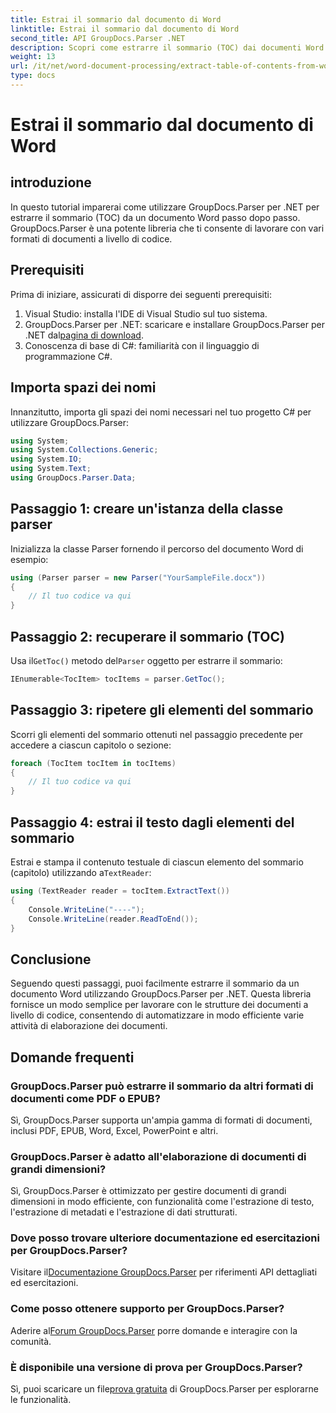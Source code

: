 ```yaml
---
title: Estrai il sommario dal documento di Word
linktitle: Estrai il sommario dal documento di Word
second_title: API GroupDocs.Parser .NET
description: Scopri come estrarre il sommario (TOC) dai documenti Word a livello di codice utilizzando GroupDocs.Parser per .NET.
weight: 13
url: /it/net/word-document-processing/extract-table-of-contents-from-word-document/
type: docs
---
```

# Estrai il sommario dal documento di Word

## introduzione
In questo tutorial imparerai come utilizzare GroupDocs.Parser per .NET per estrarre il sommario (TOC) da un documento Word passo dopo passo. GroupDocs.Parser è una potente libreria che ti consente di lavorare con vari formati di documenti a livello di codice.
## Prerequisiti
Prima di iniziare, assicurati di disporre dei seguenti prerequisiti:
1. Visual Studio: installa l'IDE di Visual Studio sul tuo sistema.
2.  GroupDocs.Parser per .NET: scaricare e installare GroupDocs.Parser per .NET dal[pagina di download](https://releases.groupdocs.com/parser/net/).
3. Conoscenza di base di C#: familiarità con il linguaggio di programmazione C#.

## Importa spazi dei nomi
Innanzitutto, importa gli spazi dei nomi necessari nel tuo progetto C# per utilizzare GroupDocs.Parser:
```csharp
using System;
using System.Collections.Generic;
using System.IO;
using System.Text;
using GroupDocs.Parser.Data;
```
## Passaggio 1: creare un'istanza della classe parser
Inizializza la classe Parser fornendo il percorso del documento Word di esempio:
```csharp
using (Parser parser = new Parser("YourSampleFile.docx"))
{
    // Il tuo codice va qui
}
```
## Passaggio 2: recuperare il sommario (TOC)
 Usa il`GetToc()` metodo del`Parser` oggetto per estrarre il sommario:
```csharp
IEnumerable<TocItem> tocItems = parser.GetToc();
```
## Passaggio 3: ripetere gli elementi del sommario
Scorri gli elementi del sommario ottenuti nel passaggio precedente per accedere a ciascun capitolo o sezione:
```csharp
foreach (TocItem tocItem in tocItems)
{
    // Il tuo codice va qui
}
```
## Passaggio 4: estrai il testo dagli elementi del sommario
 Estrai e stampa il contenuto testuale di ciascun elemento del sommario (capitolo) utilizzando a`TextReader`:
```csharp
using (TextReader reader = tocItem.ExtractText())
{
    Console.WriteLine("----");
    Console.WriteLine(reader.ReadToEnd());
}
```

## Conclusione
Seguendo questi passaggi, puoi facilmente estrarre il sommario da un documento Word utilizzando GroupDocs.Parser per .NET. Questa libreria fornisce un modo semplice per lavorare con le strutture dei documenti a livello di codice, consentendo di automatizzare in modo efficiente varie attività di elaborazione dei documenti.

## Domande frequenti
### GroupDocs.Parser può estrarre il sommario da altri formati di documenti come PDF o EPUB?
Sì, GroupDocs.Parser supporta un'ampia gamma di formati di documenti, inclusi PDF, EPUB, Word, Excel, PowerPoint e altri.
### GroupDocs.Parser è adatto all'elaborazione di documenti di grandi dimensioni?
Sì, GroupDocs.Parser è ottimizzato per gestire documenti di grandi dimensioni in modo efficiente, con funzionalità come l'estrazione di testo, l'estrazione di metadati e l'estrazione di dati strutturati.
### Dove posso trovare ulteriore documentazione ed esercitazioni per GroupDocs.Parser?
 Visitare il[Documentazione GroupDocs.Parser](https://tutorials.groupdocs.com/parser/net/) per riferimenti API dettagliati ed esercitazioni.
### Come posso ottenere supporto per GroupDocs.Parser?
 Aderire al[Forum GroupDocs.Parser](https://forum.groupdocs.com/c/parser/17) porre domande e interagire con la comunità.
### È disponibile una versione di prova per GroupDocs.Parser?
 Sì, puoi scaricare un file[prova gratuita](https://releases.groupdocs.com/) di GroupDocs.Parser per esplorarne le funzionalità.